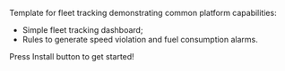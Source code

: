 Template for fleet tracking demonstrating common platform capabilities:

* Simple fleet tracking dashboard;
* Rules to generate speed violation and fuel consumption alarms.

Press Install button to get started!